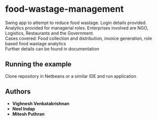 # food-wastage-management
Swing app to attempt to reduce food wastage. Login details provided. Analytics provided for managerial roles. Enterprises involved are NGO, Logistics, Restaurants and the Government.
<br/> Cases covered: Food collection and distribution, invoice generation, role based food wastage analytics
<br/> Further details can be found in documentation

## Running the example

Clone repository in Netbeans or a similar IDE and run application



## Authors

* **Vighnesh Venkatakrishnan**
* **Neel Indap** 
* **Mitesh Puthran** 
